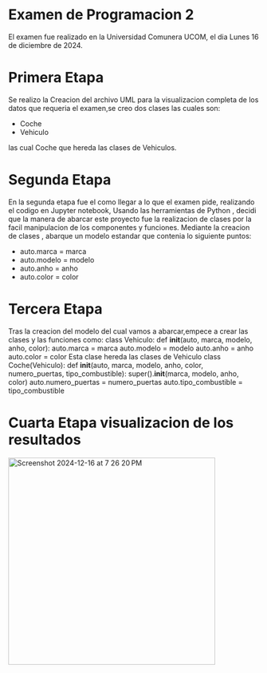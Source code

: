 # Examen de Programacion 2

El examen fue realizado en la Universidad Comunera UCOM, el dia Lunes 16 de diciembre de 2024.

# Primera Etapa

Se realizo la Creacion del archivo UML para la visualizacion completa de los datos que requeria el examen,se creo dos clases las cuales son:

<ul>
<li> Coche</li>
<li> Vehiculo</li>
</ul>
las cual Coche que hereda las clases de Vehiculos.

# Segunda Etapa

En la segunda etapa fue el como llegar a lo que el examen pide, realizando el codigo en Jupyter notebook, Usando las herramientas de Python , decidi que la manera de abarcar este proyecto fue la realizacion de clases por la facil manipulacion de los componentes y funciones.
Mediante la creacion de clases , abarque un modelo estandar que contenia lo siguiente puntos:
<ul> 
<li>auto.marca = marca</li>
    <li>    auto.modelo = modelo </li>
        <li>auto.anho = anho </li>
       <li> auto.color = color </li>
</ul>

# Tercera Etapa
Tras la creacion del modelo del cual vamos a abarcar,empece a  crear las clases y las funciones como:
 class Vehiculo:
  def __init__(auto, marca, modelo, anho, color):
        auto.marca = marca
        auto.modelo = modelo
        auto.anho = anho
        auto.color = color
Esta clase hereda las clases de Vehiculo
class Coche(Vehiculo):
  def __init__(auto, marca, modelo, anho, color, numero_puertas, tipo_combustible):
  super().__init__(marca, modelo, anho, color)
  auto.numero_puertas = numero_puertas
  auto.tipo_combustible = tipo_combustible

# Cuarta Etapa visualizacion de los resultados

<img width="415" alt="Screenshot 2024-12-16 at 7 26 20 PM" src="https://github.com/user-attachments/assets/50ace7cf-02ce-4197-bf21-020a5c130428" />




